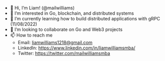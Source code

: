 - 👋 Hi, I’m Liam! (@mailwilliams)
- 👀 I’m interested in Go, blockchain, and distributed systems
- 🌱 I’m currently learning how to build distributed applications with gRPC (11/08/2022)
- 💞️ I’m looking to collaborate on Go and Web3 projects
- 📫 How to reach me 
  - Email: liamwilliams1218@gmail.com
  - LinkedIn: https://www.linkedin.com/in/liamwilliamsmba/
  - Twitter: https://twitter.com/mailwilliamsmba

<!---
mailwilliams/mailwilliams is a ✨ special ✨ repository because its `README.md` (this file) appears on your GitHub profile.
You can click the Preview link to take a look at your changes.
--->
